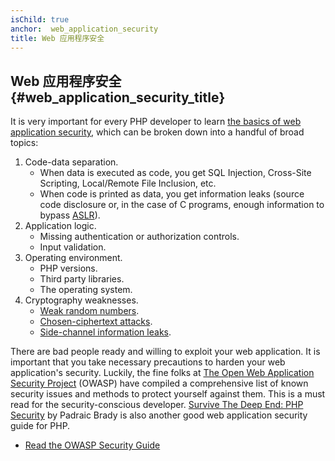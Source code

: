 ```yaml
---
isChild: true
anchor:  web_application_security
title: Web 应用程序安全
---
```



## Web 应用程序安全 {#web_application_security_title}

It is very important for every PHP developer to learn [the basics of web application security][4], which can be broken
down into a handful of broad topics:

1. Code-data separation.
   * When data is executed as code, you get SQL Injection, Cross-Site Scripting, Local/Remote File Inclusion, etc.
   * When code is printed as data, you get information leaks (source code disclosure or, in the case of C programs,
     enough information to bypass [ASLR][5]).
2. Application logic.
   * Missing authentication or authorization controls.
   * Input validation.
3. Operating environment.
   * PHP versions.
   * Third party libraries.
   * The operating system.
4. Cryptography weaknesses.
   * [Weak random numbers][6].
   * [Chosen-ciphertext attacks][7].
   * [Side-channel information leaks][8].

There are bad people ready and willing to exploit your web application. It is important that you take necessary
precautions to harden your web application's security. Luckily, the fine folks at
[The Open Web Application Security Project][1] (OWASP) have compiled a comprehensive list of known security issues and
methods to protect yourself against them. This is a must read for the security-conscious developer. [Survive The Deep End: PHP Security][3] by Padraic Brady is also another good web application security guide for PHP.

* [Read the OWASP Security Guide][2]


[1]: https://www.owasp.org/
[2]: https://www.owasp.org/index.php/Guide_Table_of_Contents
[3]: https://phpsecurity.readthedocs.io/en/latest/index.html
[4]: https://paragonie.com/blog/2015/08/gentle-introduction-application-security
[5]: http://searchsecurity.techtarget.com/definition/address-space-layout-randomization-ASLR
[6]: https://paragonie.com/blog/2016/01/on-design-and-implementation-stealth-backdoor-for-web-applications
[7]: https://paragonie.com/blog/2015/05/using-encryption-and-authentication-correctly
[8]: http://blog.ircmaxell.com/2014/11/its-all-about-time.html